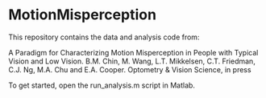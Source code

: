 # MotionMisperception

This repository contains the data and analysis code from:

A Paradigm for Characterizing Motion Misperception in People with Typical Vision and Low Vision.
B.M. Chin, M. Wang, L.T. Mikkelsen, C.T. Friedman, C.J. Ng, M.A. Chu and E.A. Cooper.
Optometry & Vision Science, in press

To get started, open the run_analysis.m script in Matlab.
